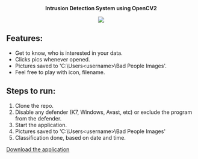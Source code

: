 
<div align="center">
  <b align="center", font-size=200px> Intrusion Detection System using OpenCV2</b>
  <p></p>
  <img src="https://github.com/Jaspermusic/Intrusion-Detection-System/assets/98389752/4f16af20-952c-4f19-b0bf-378cfecaad68" />
</div>
<!-- ![4176932](https://github.com/Jaspermusic/Intrusion-Detection-System/assets/98389752/4f16af20-952c-4f19-b0bf-378cfecaad68) -->


## Features:
 - Get to know, who is interested in your data.
 - Clicks pics whenever opened.
 - Pictures saved to 'C:\Users\<username>\Bad People Images'.
 - Feel free to play with icon, filename.

## Steps to run:
1.  Clone the repo. 
2.  Disable any defender (K7, Windows, Avast, etc) or
     exclude the program from the defender.
3.  Start the application.
4.  Pictures saved to  'C:\Users\<username>\Bad People Images'
5.  Classification done, based on date and time.


[Download the application](https://drive.google.com/file/d/1pFJfOz6y3MpbyQ4ZCCmvDUopQYWPPP5c/view?usp=share_link)
